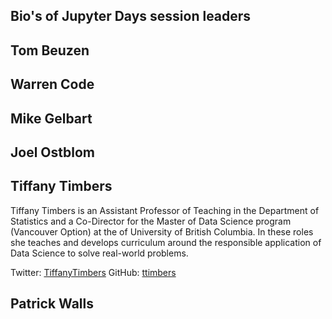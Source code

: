 ## Bio's of Jupyter Days session leaders


## Tom Beuzen

## Warren Code

## Mike Gelbart

## Joel Ostblom

## Tiffany Timbers

Tiffany Timbers is an Assistant Professor of Teaching in the Department of Statistics and a Co-Director for the Master of Data Science program (Vancouver Option) at the of University of British Columbia. In these roles she teaches and develops curriculum around the responsible application of Data Science to solve real-world problems.

Twitter: [TiffanyTimbers](https://twitter.com/TiffanyTimbers)
GitHub: [ttimbers](https://github.com/ttimbers)

## Patrick Walls

